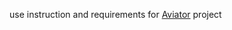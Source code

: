use instruction and requirements for <a href="https://github.com/RedBuld/Aviator">Aviator</a> project
